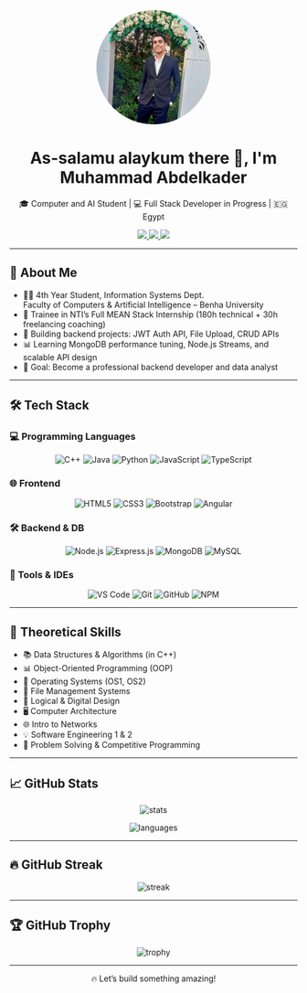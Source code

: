 <p align="center">
  <img src="mohamed.jpg" alt="mohamed profile" width="200" height="200" style="border-radius: 50%; object-fit: cover;" />
</p>

<h1 align="center">As-salamu alaykum there 👋, I'm Muhammad Abdelkader</h1>

<p align="center">
  🎓 Computer and AI Student | 💻 Full Stack Developer in Progress | 🇪🇬 Egypt  
</p>

<p align="center">
  <a href="mailto:moha7med.abdelkader@gmail.com">
    <img src="https://img.shields.io/badge/Gmail-D14836?style=for-the-badge&logo=gmail&logoColor=white" />
  </a>
  <a href="https://www.linkedin.com/in/muhammadabdelkader/" target="_blank">
    <img src="https://img.shields.io/badge/LinkedIn-blue?style=for-the-badge&logo=linkedin&logoColor=white" />
  </a>
  <a href="https://wa.me/201020750519">
    <img src="https://img.shields.io/badge/WhatsApp-25D366?style=for-the-badge&logo=whatsapp&logoColor=white" />
  </a>
</p>

---

## 🚀 About Me

- 👨‍🎓 4th Year Student, Information Systems Dept.  
  Faculty of Computers & Artificial Intelligence – Benha University  
- 🧪 Trainee in NTI’s Full MEAN Stack Internship (180h technical + 30h freelancing coaching)  
- 🔧 Building backend projects: JWT Auth API, File Upload, CRUD APIs  
- 📊 Learning MongoDB performance tuning, Node.js Streams, and scalable API design  
- 🎯 Goal: Become a professional backend developer and data analyst

---

## 🛠️ Tech Stack

### 💻 Programming Languages

<p align="center">
  <img src="https://cdn.jsdelivr.net/gh/devicons/devicon/icons/cplusplus/cplusplus-original.svg" width="40" title="C++"/>
  <img src="https://cdn.jsdelivr.net/gh/devicons/devicon/icons/java/java-original.svg" width="40" title="Java"/>
  <img src="https://cdn.jsdelivr.net/gh/devicons/devicon/icons/python/python-original.svg" width="40" title="Python"/>
  <img src="https://cdn.jsdelivr.net/gh/devicons/devicon/icons/javascript/javascript-original.svg" width="40" title="JavaScript"/>
  <img src="https://cdn.jsdelivr.net/gh/devicons/devicon/icons/typescript/typescript-original.svg" width="40" title="TypeScript"/>
</p>

### 🌐 Frontend

<p align="center">
  <img src="https://cdn.jsdelivr.net/gh/devicons/devicon/icons/html5/html5-original.svg" width="40" title="HTML5"/>
  <img src="https://cdn.jsdelivr.net/gh/devicons/devicon/icons/css3/css3-original.svg" width="40" title="CSS3"/>
  <img src="https://cdn.jsdelivr.net/gh/devicons/devicon/icons/bootstrap/bootstrap-original.svg" width="40" title="Bootstrap"/>
  <img src="https://cdn.jsdelivr.net/gh/devicons/devicon/icons/angularjs/angularjs-original.svg" width="40" title="Angular"/>
</p>

### 🛠 Backend & DB

<p align="center">
  <img src="https://cdn.jsdelivr.net/gh/devicons/devicon/icons/nodejs/nodejs-original.svg" width="40" title="Node.js"/>
  <img src="https://cdn.jsdelivr.net/gh/devicons/devicon/icons/express/express-original.svg" width="40" title="Express.js"/>
  <img src="https://cdn.jsdelivr.net/gh/devicons/devicon/icons/mongodb/mongodb-original.svg" width="40" title="MongoDB"/>
  <img src="https://cdn.jsdelivr.net/gh/devicons/devicon/icons/mysql/mysql-original.svg" width="40" title="MySQL"/>
</p>

### 🔧 Tools & IDEs

<p align="center">
  <img src="https://cdn.jsdelivr.net/gh/devicons/devicon/icons/vscode/vscode-original.svg" width="40" title="VS Code"/>
  <img src="https://cdn.jsdelivr.net/gh/devicons/devicon/icons/git/git-original.svg" width="40" title="Git"/>
  <img src="https://cdn.jsdelivr.net/gh/devicons/devicon/icons/github/github-original.svg" width="40" title="GitHub"/>
  <img src="https://cdn.jsdelivr.net/gh/devicons/devicon/icons/npm/npm-original-wordmark.svg" width="40" title="NPM"/>
</p>

---

## 🧠 Theoretical Skills

- 📚 Data Structures & Algorithms (in C++)
- 📊 Object-Oriented Programming (OOP)
- 🧵 Operating Systems (OS1, OS2)
- 💾 File Management Systems
- 🧮 Logical & Digital Design
- 🖥️ Computer Architecture
- 🌐 Intro to Networks
- 💡 Software Engineering 1 & 2
- 🧠 Problem Solving & Competitive Programming

---

## 📈 GitHub Stats

<p align="center">
  <img src="https://github-readme-stats.vercel.app/api?username=MuhammadAbdelkader&show_icons=true&theme=radical" alt="stats"/>
</p>

<p align="center">
  <img src="https://github-readme-stats.vercel.app/api/top-langs/?username=MuhammadAbdelkader&layout=compact&theme=radical" alt="languages"/>
</p>

---

## 🔥 GitHub Streak

<p align="center">
  <img src="https://github-readme-streak-stats.herokuapp.com/?user=MuhammadAbdelkader&theme=tokyonight" alt="streak"/>
</p>

---

## 🏆 GitHub Trophy

<p align="center">
  <img src="https://github-profile-trophy.vercel.app/?username=MuhammadAbdelkader&theme=dracula" alt="trophy"/>
</p>

---

<p align="center">🔥 Let’s build something amazing!</p>
